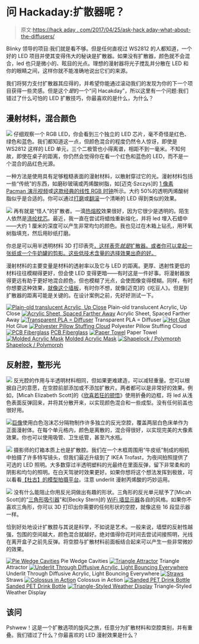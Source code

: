 # 问 Hackaday:扩散器呢？

> 原文:[https://hack aday . com/2017/04/25/ask-hack aday-what-about-the-diffusers/](https://hackaday.com/2017/04/25/ask-hackaday-what-about-the-diffusers/)

Blinky 领导的项目:我们就是看不够。但是任何直视过 WS2812 的人都知道，一个好的 LED 项目并使其变得伟大的秘诀是扩散器。如果没有扩散器，颜色就不会混合，led 也只是微小的、眩目的光点。理想的漫射器将光子搅乱并分散在 LED 和你的眼睛之间，这样你就不能准确地说出它们的来源。

我们将努力支付扩散器其应得的，并希望你能通过滚动我们的发现为你的下一个项目获得一些灵感。但是这个*是*的一个“问 Hacakday”，所以这里有一个问题:我们错过了什么可怕的 LED 扩散技巧，你最喜欢的是什么，为什么？

## 漫射材料，混合颜色

[![](../Images/c56b8fa45c0666b93f2322a81280d996.png)](https://hackaday.com/wp-content/uploads/2017/04/dscf9407_thumbnail.png) 仔细观察一个 RGB LED，你会看到三个独立的 LED 芯片，毫不奇怪是红色、绿色和蓝色。我们都知道这一点，但颜色混合的程度仍然令人惊讶，即使是 WS2812 这样的 LED 单元，三个二极管也小得离谱，相距不到一毫米。不知何故，即使在桌子的距离，你仍然会觉得你在看一个红色和蓝色的 LED，而不是一个混合的品红色光源。

一种方法是使用具有足够粗糙表面的漫射材料，以散射穿过它的光。漫射材料包括一些“传统”的东西，如磨砂玻璃或丙烯酸树脂，如[迈克·Szczys]的 [1 像素 Pacman 演示视频](http://hackaday.com/2015/06/01/1-pixel-pacman/)或[这款经典的线性 RGB 时钟](https://hackaday.io/project/18878-linear-rgb-led-clock)所示。大约 50%的透明丙烯酸树脂似乎是合适的。你可以通过[打磨](https://www.instructables.com/id/LED-Diffuser-Cheap-and-Easy/)或[翻滚](http://hackaday.com/2015/11/05/home-made-tumbler-diffuses-clear-leds/)一个清晰的 LED 得到类似的效果。

[![](../Images/10fc092610d07456bb75a6cd6410989f.png)](https://hackaday.com/wp-content/uploads/2017/04/dscf9425_thumbnail.png) 再有就是“怪人”的扩散者。一滴[热熔胶](https://www.instructables.com/id/Hot-Glue-LED-Diffusion/)效果很好，因为它很少是透明的。陌生人依然是[涤纶枕芯](http://hackaday.com/2013/01/17/led-cloud-lamp-in-any-color-you-can-image/)。最近，我一直在尝试将蜡烛重新熔化，并将 led 埋入石蜡中——大约 1 厘米的深度可以产生非常均匀的颜色。我也见过在木箱上钻孔，用环氧树脂填充，然后用砂纸打磨。

你总是可以用半透明材料 3D 打印表壳[，这样表壳*就是*扩散器。或者你可以拿起一张纸或一个牛奶罐的剪影。这些低技术含量的选择效果出奇的好。](http://hackaday.com/2017/04/14/hackaday-prize-entry-breathe-your-troubles-away/)

漫射材料的主要变量是材料的透射率以及它与 LED 的距离。更厚、透射性更低的材料往往模糊得更好，但会使 LED 变得更暗——有时这是一件好事。将漫射器放得更远有助于更好地混合颜色，但也模糊了光点，会使图像变得模糊。同样，有时你想要这种效果，[就像这个墙板](http://hackaday.com/2014/07/20/800-led-wall-with-diffuser-panel-is-a-work-of-art/)，有时你不想，就像[迈克]的《吃豆人》。但是到扩散器的距离可能是关键的。在设计案例之前，先好好测试一下。

 [![Plain-old translucent Acrylic, Up Close](../Images/cda65e0a024c51020aed070642b4a5c6.png "led")](https://hackaday.com/led-24/) Plain-old translucent Acrylic, Up Close [![Acrylic Sheet, Spaced Farther Away](../Images/ed8a5676ed4b421d3170f9725f04f3ac.png "16a425a3e1474c7f9ea3179c4f919e3d")](https://hackaday.com/16a425a3e1474c7f9ea3179c4f919e3d-2/) Acrylic Sheet, Spaced Farther Away [![Transparent PLA = Diffuser](../Images/e7f1668a8a8f87b10f8b1f395442acdb.png "1741841490983044633-e1491016928902")](https://hackaday.com/1741841490983044633-e1491016928902/) Transparent PLA = Diffuser [![Hot Glue](../Images/8d30346a00bc90cdef007a3969227533.png "FZEU5EEFJD365AK_thumbnail")](https://hackaday.com/fzeu5eefjd365ak_thumbnail/) Hot Glue [![Polyester Pillow Stuffing Cloud](../Images/9dbd84a56e9d129f5c3fec4cefb2c27d.png "rgb-cloud-lamp")](https://hackaday.com/rgb-cloud-lamp-2/) Polyester Pillow Stuffing Cloud [![PCB Fiberglass](../Images/bdd3640043c822cc8d2109bf6ff500ef.png "the-lifegame-printed-circuit-art-oobckhknlnomp4-shot0001")](https://hackaday.com/2017/04/25/ask-hackaday-what-about-the-diffusers/the-lifegame-printed-circuit-art-oobckhknlnomp4-shot0001/) [PCB Fiberglass](http://hackaday.com/2013/09/24/backlit-pcb-panel-as-wall-art/) [![Paper Towel](../Images/0acee3a66a16ae6f600e88fb03428009.png "DSCF9412")](https://hackaday.com/dscf9412/) Paper Towel [![Molded Acrylic Mask](../Images/92660c00c8c3d850130da7e1a84dd1e5.png "FDLIC84IGTOUNQY")](https://hackaday.com/fdlic84igtounqy/) [Molded Acrylic Mask](https://www.instructables.com/id/Wearable-LED-Matrix-Face-Mask/) [![Shapelock / Polymorph](../Images/927d9da563679546c630615ed6cb9b77.png "F6SC9GJHY4KWFSA")](https://hackaday.com/f6sc9gjhy4kwfsa/) [Shapelock / Polymorph](https://www.instructables.com/id/Tiny-Color-Mixer-a-constant-current-3W-RGB-LED-wit/)

## 反射腔，整形光

[![](../Images/d78c19f76b57a41c3cb669b7812e4391.png)](https://hackaday.com/wp-content/uploads/2017/04/ei-frame-2.png) 反光腔的作用与半透明材料相同，但如果更难建造，可以减轻重量。您可以根据自己的意愿，在空腔前部添加或不添加扩散片。两者都可以是非常好的效果。例如，[Micah Elizabeth Scott]的《[欣喜若狂的顿悟](http://www.misc.name/#/ecstatic-epiphany/)》使用折叠的边框，将 led 从浅色表面反弹回来，并将其分散开来，以实现颜色混合和一些成型。没有任何前盖也很好用。

[![](../Images/28ae50aa2ce331ec3ecb30e711a4794d.png)](https://hackaday.com/wp-content/uploads/2017/04/img_20150718_110944.jpg)[巨像](https://hackaday.com/2015/10/04/building-a-big-led-display/)使用白色泡沫芯分隔物制作许多独立的反光空腔，覆盖两层白色床单作为正面漫射体。在每个单元格内，颜色是离散的，混合得很好，以实现完美的大像素效果。你也可以使用吸管、卫生纸管，甚至汽水瓶。

[![](../Images/a449d2c6f1c8eb8deaaa992a62e9d4b7.png)](https://hackaday.com/wp-content/uploads/2017/04/dscf9427.jpg) 摄影师的灯箱本质上也是扩散腔。我们在一个木框周围用“牛皮纸”制成的相机中拍摄了许多特写镜头，但我们最近升级到了 IKEA Trofast，为夜间拍照提供了可选的 LED 照明。大多数穿过半透明塑料的光最终在里面反弹，留下非常柔和的阴影和均匀的照明。在白天驾驶时效果更好。如果你想将这个想法发挥到极致，可以看看[【杜古】的模型拍摄平台](https://doogsmodels.com/2013/07/03/photo-studio-upgrade/)。注意 underlit 漫射丙烯酸的巧妙运用。

[![](../Images/101a38400b0a2a6878c3163d3dceed3c.png)](https://hackaday.com/wp-content/uploads/2017/04/5704531443727949370.jpg) 没有什么能阻止你用反光洞做出有趣的形状。三角形的反光单元赋予了[Micah Scott]的“[三角形吸引器](http://www.misc.name/#/triangle-attractor/)”和[Becky Stern]的 [WiFi 墙显示器](http://hackaday.com/2017/03/04/see-the-weather-at-a-glance-with-this-wifi-wall-mounted-display/)各自的风格。如果你不喜欢三角形，你可以 3D 打印出你需要的任何形状的空腔，就像这些 16 段显示器一样。

恰到好处地设计扩散腔与其说是科学，不如说是艺术。一般来说，墙壁的反射性越强，包围的空间越大，颜色混合就越好。绝对值得你花时间去尝试间接照明，光线在离开盒子之前先反弹。将空腔与扩散材料前面板结合起来可以产生一些非常微妙的效果。

 [![Pie Wedge Cavities](../Images/6cdebf47ef53de175a45a2ef2e96cdb9.png "rlab-clock-featured")](https://hackaday.com/rlab-clock-featured-2/) Pie Wedge Cavities [![Triangle Attractor](../Images/4e573b99fe09e8bb4d5c082b2a9dbe2a.png "SAMSUNG CSC")](https://hackaday.com/samsung-csc-3/) Triangle Attractor [![Underlit Through Diffusive Acrylic, Light Bouncing Everywhere](../Images/9a502256c55ffc75c9d71dc4665e9ab2.png "9196461335_e5f64fdbe8_o")](https://hackaday.com/9196461335_e5f64fdbe8_o/) Underlit Through Diffusive Acrylic, Light Bouncing Everywhere [![Straws](../Images/8e070d9e92742ca7eae257a1d8553f09.png "FFQ1RFSFKN6C9CN_thumbnail")](https://hackaday.com/ffq1rfsfkn6c9cn_thumbnail/) Straws [![Colossus in Action](../Images/a165377a029d6c5cc3ef81df0fa07d23.png "IMG_20150718_162215")](https://hackaday.com/img_20150718_162215/) Colossus in Action [![Sanded PET Drink Bottle](../Images/321eb9715aa2e6d6f6e8ee1ff8dfd03d.png "FQDG9NRGE057030")](https://hackaday.com/fqdg9nrge057030/) [Sanded PET Drink Bottle](https://www.instructables.com/id/10W-Retro-Futuristic-LED-Lamp/) [![Triangle-Styled Weather Display](../Images/6b8287eb00afcc73a0960bf67a393777.png "F2A2CCMIZ6CK0KL_thumbnail")](https://hackaday.com/f2a2ccmiz6ck0kl_thumbnail/) Triangle-Styled Weather Display

## 该问

Pshwew！这是一个扩散选项的旋风之旅，任意分为扩散材料和空腔类别，并有重叠。我们错过了什么？你最喜欢的 LED 漫射效果是什么？